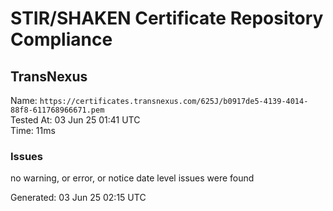 # STIR/SHAKEN Certificate Repository Compliance

## TransNexus

Name: `https://certificates.transnexus.com/625J/b0917de5-4139-4014-88f8-611768966671.pem`\
Tested At: 03 Jun 25 01:41 UTC\
Time: 11ms

### Issues

no warning, or error, or notice date level issues were found

Generated: 03 Jun 25 02:15 UTC